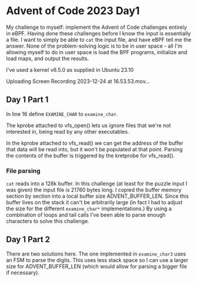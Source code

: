 # Advent of Code 2023 Day1

My challenge to myself: implement the Advent of Code challenges entirely in
eBPF. Having done these challenges before I know the input is essentially a
file. I want to simply be able to `cat` the input file, and have eBPF tell me
the answer. None of the problem-solving logic is to be in user space - all I'm
allowing myself to do in user space is load the BPF programs, initialize and 
load maps, and output the results. 

I've used a kernel v6.5.0 as supplied in Ubuntu 23.10


Uploading Screen Recording 2023-12-24 at 16.53.53.mov…


## Day 1 Part 1

In line 16 define `EXAMINE_CHAR` to `examine_char`.

The kprobe attached to vfs_open() lets us ignore files that we're not interested
in, being read by any other executables. 

In the kprobe attached to vfs_read() we can get the address of the buffer that
data will be read into, but it won't be populated at that point. Parsing the
contents of the buffer is triggered by the kretprobe for vfs_read(). 

### File parsing

`cat` reads into a 128k buffer. In this challenge (at least for the puzzle input 
I was given) the input file is 21760 bytes long. I copied the buffer memory section by section 
into a local buffer size ADVENT_BUFFER_LEN. Since this buffer lives on the stack it
can't be arbitrarily large (in fact I had to adjust the size for the different
`examine_char*` implementations.) By using a combination of loops and
tail calls I've been able to parse enough characters to solve this challenge. 

## Day 1 Part 2

There are two solutions here. The one implemented in `examine_char3`
uses an FSM to parse the digits. This uses less stack space so I can use a larger 
size for ADVENT_BUFFER_LEN (which would allow for parsing a bigger file if necessary).

